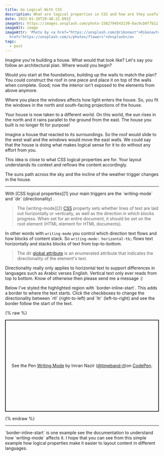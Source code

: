 ```yaml
---
title: Go Logical With CSS
description: What are logical properties in CSS and how are they useful?
date: 2022-01-26T20:48:22.691Z
imageSrc: https://images.unsplash.com/photo-1582794543139-8ac9cb0f7b11
imageAlt: image
imageAttr: 'Photo by <a href="https://unsplash.com/@rikonavt">Rikonavt</a> on <a
  href="https://unsplash.com/s/photos/flowers">Unsplash</a>   '
tags:
  - post
---
```

Imagine you're building a house. What would that look like? Let's say you follow an architectural plan. Where would you begin?

Would you start at the foundations, building up the walls to match the plan? You could construct the roof in one piece and place it on top of the walls when complete. Good; now the interior isn't exposed to the elements from above anymore.

Where you place the windows affects how light enters the house. So, you fit the windows in the north and south-facing projections of the house.

Your house is now taken to a different world. On this world, the sun rises in the north and it rains parallel to the ground from the east. The house you built is no longer fit for purpose!

Imagine a house that reacted to its surroundings. So the roof would slide to the west wall and the windows would move the east walls. We could say that the house is doing what makes logical sense for it to do without any effort from you.

This idea is close to what CSS logical properties are for. Your layout understands its context and reflows the content accordingly.

The suns path across the sky and the incline of the weather trigger changes in the house.

<hr>

With \[CSS logical properties]\[1] your main triggers are the \`writing-mode\` and \`dir\` (directionality) .

> The \[writing-mode]\[2] [CSS](https://developer.mozilla.org/en-US/docs/Web/CSS) property sets whether lines of text are laid out horizontally or vertically, as well as the direction in which blocks progress. When set for an entire document, it should be set on the root element (HTML element for HTML documents).

In other words with `writing-mode` you control which direction text flows and how blocks of content stack. So `writing-mode: horizontal-tb;` flows text horizontally and stacks blocks of text from top-to-bottom.

> The dir [global attribute](https://developer.mozilla.org/en-US/docs/Web/HTML/Global_attributes) is an enumerated attribute that indicates the directionality of the element's text.

Directionality really only applies to horizontal text to support differences in languages such as Arabic verses English. Vertical text only ever reads from top to bottom. Know of otherwise then please send me a message :)

Below I've styled the highlighted region with \`border-inline-start\`. This adds a border to where the text starts. Click the checkboxes to change the directionality between \`rtl\` (right-to-left) and \`ltr\` (left-to-right) and see the border follow the start of the text.

{% raw %}
<p class="codepen" data-height="300" data-default-tab="html,result" data-slug-hash="xxPwgNp" data-user="timeband-it" style="height: 300px; box-sizing: border-box; display: flex; align-items: center; justify-content: center; border: 2px solid; margin: 1em 0; padding: 1em;">
<span>See the Pen <a href="https://codepen.io/timeband-it/pen/xxPwgNp">
Writing Mode</a> by Imran Nazir (<a href="https://codepen.io/timeband-it">@timeband-it</a>)on <a href="https://codepen.io">CodePen</a>.</span>
</p>

<script async src="https://cpwebassets.codepen.io/assets/embed/ei.js"></script>
{% endraw %}

<hr>
`border-inline-start` is one example see the documentation to understand how `writing-mode` affects it. I hope that you can see from this simple example how logical properties make it easier to layout content in different languages. 

[1]: https://developer.mozilla.org/en-US/docs/Web/CSS/CSS_Logical_Properties ""
[2]: https://developer.mozilla.org/en-US/docs/Web/CSS/writing-mode "CSS logical properties"